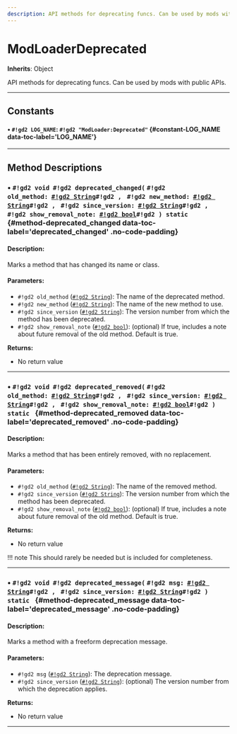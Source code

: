 ```yaml
---
description: API methods for deprecating funcs. Can be used by mods with public APIs.
---
```


# ModLoaderDeprecated
**Inherits**: Object


API methods for deprecating funcs. Can be used by mods with public APIs.
<hr style="border-width: thick">

## Constants
#### • `#!gd2 LOG_NAME`: `#!gd2 "ModLoader:Deprecated"` {#constant-LOG_NAME data-toc-label='LOG_NAME'} 

<hr style="border-width: thick">

## Method Descriptions
### • `#!gd2 void`&nbsp;&nbsp;`#!gd2 deprecated_changed(` `#!gd2 old_method:`&nbsp;&nbsp;[`#!gd2 String`](https://docs.godotengine.org/en/stable/classes/class_string.html)`#!gd2 , ` `#!gd2 new_method:`&nbsp;&nbsp;[`#!gd2 String`](https://docs.godotengine.org/en/stable/classes/class_string.html)`#!gd2 , ` `#!gd2 since_version:`&nbsp;&nbsp;[`#!gd2 String`](https://docs.godotengine.org/en/stable/classes/class_string.html)`#!gd2 , ` `#!gd2 show_removal_note:`&nbsp;&nbsp;[`#!gd2 bool`](https://docs.godotengine.org/en/stable/classes/class_bool.html)`#!gd2 ) static ` {#method-deprecated_changed data-toc-label='deprecated_changed' .no-code-padding}
#### Description:
Marks a method that has changed its name or class.

#### Parameters:
  
- `#!gd2 old_method` ([`#!gd2 String`](https://docs.godotengine.org/en/stable/classes/class_string.html)): The name of the deprecated method.  
- `#!gd2 new_method` ([`#!gd2 String`](https://docs.godotengine.org/en/stable/classes/class_string.html)): The name of the new method to use.  
- `#!gd2 since_version` ([`#!gd2 String`](https://docs.godotengine.org/en/stable/classes/class_string.html)): The version number from which the method has been deprecated.  
- `#!gd2 show_removal_note` ([`#!gd2 bool`](https://docs.godotengine.org/en/stable/classes/class_bool.html)): (optional) If true, includes a note about future removal of the old method. Default is true.

**Returns:**
  
- No return value  

***
### • `#!gd2 void`&nbsp;&nbsp;`#!gd2 deprecated_removed(` `#!gd2 old_method:`&nbsp;&nbsp;[`#!gd2 String`](https://docs.godotengine.org/en/stable/classes/class_string.html)`#!gd2 , ` `#!gd2 since_version:`&nbsp;&nbsp;[`#!gd2 String`](https://docs.godotengine.org/en/stable/classes/class_string.html)`#!gd2 , ` `#!gd2 show_removal_note:`&nbsp;&nbsp;[`#!gd2 bool`](https://docs.godotengine.org/en/stable/classes/class_bool.html)`#!gd2 ) static ` {#method-deprecated_removed data-toc-label='deprecated_removed' .no-code-padding}
#### Description:
Marks a method that has been entirely removed, with no replacement.

#### Parameters:
  
- `#!gd2 old_method` ([`#!gd2 String`](https://docs.godotengine.org/en/stable/classes/class_string.html)): The name of the removed method.  
- `#!gd2 since_version` ([`#!gd2 String`](https://docs.godotengine.org/en/stable/classes/class_string.html)): The version number from which the method has been deprecated.  
- `#!gd2 show_removal_note` ([`#!gd2 bool`](https://docs.godotengine.org/en/stable/classes/class_bool.html)): (optional) If true, includes a note about future removal of the old method. Default is true.

**Returns:**
  
- No return value



!!! note 
	This should rarely be needed but is included for completeness.
  

***
### • `#!gd2 void`&nbsp;&nbsp;`#!gd2 deprecated_message(` `#!gd2 msg:`&nbsp;&nbsp;[`#!gd2 String`](https://docs.godotengine.org/en/stable/classes/class_string.html)`#!gd2 , ` `#!gd2 since_version:`&nbsp;&nbsp;[`#!gd2 String`](https://docs.godotengine.org/en/stable/classes/class_string.html)`#!gd2 ) static ` {#method-deprecated_message data-toc-label='deprecated_message' .no-code-padding}
#### Description:
Marks a method with a freeform deprecation message.

#### Parameters:
  
- `#!gd2 msg` ([`#!gd2 String`](https://docs.godotengine.org/en/stable/classes/class_string.html)): The deprecation message.  
- `#!gd2 since_version` ([`#!gd2 String`](https://docs.godotengine.org/en/stable/classes/class_string.html)): (optional) The version number from which the deprecation applies.

**Returns:**
  
- No return value  

***
